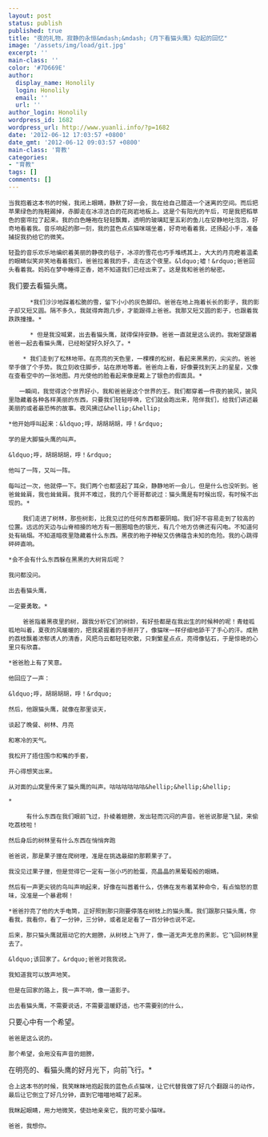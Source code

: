 ```yaml
---
layout: post
status: publish
published: true
title: "夜的礼物，寂静的永恒&mdash;&mdash;《月下看猫头鹰》勾起的回忆"
image: '/assets/img/load/git.jpg'
excerpt: ''
main-class: ''
color: '#7D669E'
author:
  display_name: Honolily
  login: Honolily
  email: ''
  url: ''
author_login: Honolily
wordpress_id: 1682
wordpress_url: http://www.yuanli.info/?p=1682
date: '2012-06-12 17:03:57 +0800'
date_gmt: '2012-06-12 09:03:57 +0800'
main-class: '育教'
categories:
- "育教"
tags: []
comments: []
---
```

	当我抱着这本书的时候，我闭上眼睛，静默了好一会，我在给自己臆造一个迷离的空间。而后把苹果绿色的拖鞋踢掉，赤脚走在冰凉洁白的花岗岩地板上。这是个有阳光的午后，可是我把稻草色的窗帘拉了起来。我的白色睡袍在轻轻飘舞，透明的玻璃缸里五彩的鱼儿在安静地吐泡泡，好奇地看着我。音乐响起的那一刻，我的蓝色点点猫咪端坐着，好奇地看着我，还扬起小手，准备捕捉我扔给它的微笑。

	轻盈的音乐欢乐地编织着美丽的静夜的毯子，冰凉的雪花也巧手堆绣其上，大大的月亮瞪着温柔的眼睛似笑非笑地看着我们，爸爸拉着我的手，走在这个夜里。&ldquo;嘘！&rdquo;爸爸回头看着我。妈妈在梦中睡得正香，她不知道我们已经出来了。这是我和爸爸的秘密。

我们要去看猫头鹰。

          *我们沙沙地踩着松脆的雪，留下小小的灰色脚印。爸爸在地上拖着长长的影子，我的影子却又短又圆。隔不多久，我就得奔跑几步，才能跟得上爸爸。我那又短又圆的影子，也跟着我跌跌撞撞。*	

          * 但是我没喊累，出去看猫头鹰，就得保持安静。爸爸一直就是这么说的。我盼望跟着爸爸一起去看猫头鹰，已经盼望好久好久了。*

        * 我们走到了松林地带。在亮亮的天色里，一棵棵的松树，看起来黑黑的，尖尖的。爸爸举手做了个手势。我立刻收住脚步，站在原地等着。爸爸向上看，好像要找到天上的星星，又像在查看空中的一张地图。月光使他的脸看起来像是戴上了银色的假面具。*	

       一瞬间，我觉得这个世界好小，我和爸爸是这个世界的王。我们都穿着一件夜的披风，披风里隐藏着各种各样美丽的东西，只要我们轻轻呼唤，它们就会跑出来，陪伴我们，给我们讲述最美丽的或者最恐怖的故事。夜风拂过&hellip;&hellip;

	*他开始呼叫起来：&ldquo;呼，胡胡胡胡，呼！&rdquo;

	学的是大脚猫头鹰的叫声。

	&ldquo;呼，胡胡胡胡，呼！&rdquo;

	他叫了一阵，又叫一阵。

	每叫过一次，他就停一下。我们两个也都竖起了耳朵，静静地听一会儿，但是什么也没听到。爸爸耸耸肩，我也耸耸肩。我并不难过，我的几个哥哥都说过：猫头鹰是有时候出现，有时候不出现的。*	

        我们走进了树林，那些树影，比我见过的任何东西都要阴暗。我们好不容易走到了较高的位置。远远的天边与山脊相接的地方有一圈圈暗色的银光，有几个地方仿佛还有闪电。不知道何处有硝烟。不知道暗夜里隐藏着什么东西。黑夜的袍子神秘又仿佛蕴含未知的危险。我的心跳得砰砰直响。

	*会不会有什么东西躲在黑黑的大树背后呢？

	我问都没问。

	出去看猫头鹰，

	一定要勇敢。*	

        爸爸指着黑夜里的树，跟我分析它们的树龄，有好些都是在我出生的时候种的呢！青蛙呱呱地叫着，夏夜的风暖暖的，把我紧握着的手掰开了，像猫咪一样仔细地舔干了手心的汗。成熟的荔枝飘着浓郁诱人的清香，风把乌云都轻轻吹散，只剩繁星点点，亮得像钻石，于是惊艳的心里只有欣喜。

	*爸爸脸上有了笑意。

	他回应了一声：

	&ldquo;呼，胡胡胡胡，呼！&rdquo;

	然后，他跟猫头鹰，就像在那里谈天，

	谈起了晚餐、树林、月亮

	和寒冷的天气。

	我松开了捂住围巾和嘴的手套，

	开心得想笑出来。

	从对面的山窝里传来了猫头鹰的叫声。咕咕咕咕咕咕&hellip;&hellip;&hellip;

	*

         有什么东西在我们眼前飞过，扑棱着翅膀，发出轻而沉闷的声音。爸爸说那是飞鼠，来偷吃荔枝啦！

	然后身后的树林里有什么东西在悄悄奔跑

	爸爸说，那是果子狸在爬树哩，准是在挑选最甜的那颗果子了。

	我没见过果子狸，但是觉得它一定有一张小巧的脸蛋，亮晶晶的黑葡萄般的眼睛。

	然后有一声更尖锐的鸟叫声响起来，好像在叫嚣着什么，仿佛在发布着某种命令，有点恼怒的意味，没准是一个暴君啊！

	*爸爸拧亮了他的大手电筒，正好照到那只刚要停落在树枝上的猫头鹰。我们跟那只猫头鹰，你看我，我看你，看了一分钟，三分钟，或者足足看了一百分钟也说不定。

	后来，那只猫头鹰就扇动它的大翅膀，从树枝上飞开了，像一道无声无息的黑影。它飞回树林里去了。

	&ldquo;该回家了。&rdquo;爸爸对我我说。

	我知道我可以放声地笑。

	但是在回家的路上，我一声不响，像一道影子。

	出去看猫头鹰，不需要说话，不需要温暖舒适，也不需要别的什么，

只要心中有一个希望。

	爸爸是这么说的。

	那个希望，会用没有声音的翅膀，

在明亮的、看猫头鹰的好月光下，向前飞行。*

	合上这本书的时候，我笑眯眯地抱起我的蓝色点点猫咪，让它代替我做了好几个翻跟斗的动作，最后让它倒立了好几分钟，直到它喵喵地喊了起来。

	我眯起眼睛，用力地微笑，使劲地亲亲它，我的可爱小猫咪。

	爸爸，我想你。

